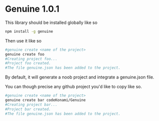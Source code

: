 # Genuine 1.0.1

This library should be installed globally like so

```bash
npm install -g genuine
```

Then use it like so

```bash
#genuine create <name of the project>
genuine create foo
#Creating project foo...
#Project foo created.
#The file genuine.json has been added to the project.

```

By default, it will generate a noob project and integrate a genuine.json file.

You can though precise any github project you'd like to copy like so.

```bash
#genuine create <name of the project>
genuine create bar codeKonami/Genuine
#Creating project bar...
#Project bar created.
#The file genuine.json has been added to the project.
```
